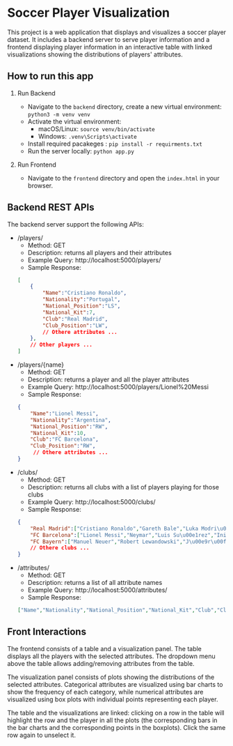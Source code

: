 # Soccer Player Visualization 
This project is a web application that displays and visualizes a soccer player dataset. It includes a backend server to serve player information and a frontend displaying player information in an interactive table with linked visualizations showing the distributions of players' attributes. 

## How to run this app
1. Run Backend

    - Navigate to the `backend` directory, create a new virtual environment: `python3 -m venv venv`
    - Activate the virtual environment:
        - macOS/Linux: `source venv/bin/activate`
        - Windows: `.venv\Scripts\activate`
    - Install required pacakeges :  `pip install -r requirments.txt`
    - Run the server locally: ```python app.py```
2. Run Frontend
    -  Navigate to the `frontend` directory and open the `index.html` in your browser.

## Backend REST APIs
The backend server support the following APIs:
* /players/ 
    - Method: GET
    - Description: returns all players and their attributes
    - Example Query: http://localhost:5000/players/ 
    - Sample Response:
    ```JSON
    [
        {
            "Name":"Cristiano Ronaldo",
            "Nationality":"Portugal",
            "National_Position":"LS",
            "National_Kit":7,
            "Club":"Real Madrid",
            "Club_Position":"LW",
            // Othere attributes ...
        },
        // Other players ...
    ]
    ```
* /players/{name} 
    - Method: GET
    - Description: returns a player and all the player attributes
    - Example Query: http://localhost:5000/players/Lionel%20Messi
    - Sample Response:
    ```JSON
    {
        "Name":"Lionel Messi",
        "Nationality":"Argentina",
        "National_Position":"RW",
        "National_Kit":10,
        "Club":"FC Barcelona",
        "Club_Position":"RW",
         // Othere attributes ...
    }
    ```
* /clubs/ 
    - Method: GET
    - Description:  returns all clubs with a list of players playing for those clubs
    - Example Query: http://localhost:5000/clubs/
    - Sample Response:
    ```JSON
    {
        "Real Madrid":["Cristiano Ronaldo","Gareth Bale","Luka Modri\u0107","Sergio Ramos","Toni Kroos","Pepe","James Rodr\u00edguez"],
        "FC Barcelona":["Lionel Messi","Neymar","Luis Su\u00e1rez","Iniesta","Ivan Rakiti\u0107","Piqu\u00e9","Sergio Busquets","Jordi Alba"],
        "FC Bayern":["Manuel Neuer","Robert Lewandowski","J\u00e9r\u00f4me Boateng","Mats Hummels","Philipp Lahm","Arturo Vidal","Arjen Robben","David Alaba","Thomas M\u00fcller","Thiago"]
        // Othere clubs ...
    }
    ```
* /attributes/
    - Method: GET
    - Description: returns a list of all attribute names
    - Example Query: http://localhost:5000/attributes/
    - Sample Response:
    ``` JSON
    ["Name","Nationality","National_Position","National_Kit","Club","Club_Position","Club_Kit","Club_Joining","Contract_Expiry","Rating","Height","Weight","Preffered_Foot","Birth_Date","Age","Preffered_Position","Work_Rate","Weak_foot","Skill_Moves","Ball_Control","Dribbling","Marking","Sliding_Tackle","Standing_Tackle","Aggression","Reactions","Attacking_Position","Interceptions","Vision","Composure","Crossing","Short_Pass","Long_Pass","Acceleration","Speed","Stamina","Strength","Balance","Agility","Jumping","Heading","Shot_Power","Finishing","Long_Shots","Curve","Freekick_Accuracy","Penalties","Volleys","GK_Positioning","GK_Diving","GK_Kicking","GK_Handling","GK_Reflexes"]
    ```
    

## Front Interactions
The frontend consists of a table and a visualization panel. The table displays all the players with the selected attributes. The dropdown menu above the table allows adding/removing attributes from the table. 

The visualization panel consists of plots showing the distributions of the selected attributes. Categorical attributes are visualized using bar charts to show the frequency of each category, while numerical attributes are visualized using box plots with individual points representing each player. 

The table and the visualizations are linked: clicking on a row in the table will highlight the row and the player in all the plots (the corresponding bars in the bar charts and the corresponding points in the boxplots). Click the same row again to unselect it.
